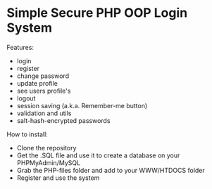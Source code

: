 # Simple Secure PHP OOP Login System
Features:
* login
* register
* change password
* update profile
* see users profile's
* logout
* session saving (a.k.a. Remember-me button)
* validation and utils
* salt-hash-encrypted passwords

How to install:
* Clone the repository
* Get the .SQL file and use it to create a database on your PHPMyAdmin/MySQL
* Grab the PHP-files folder and add to your WWW/HTDOCS folder
* Register and use the system
